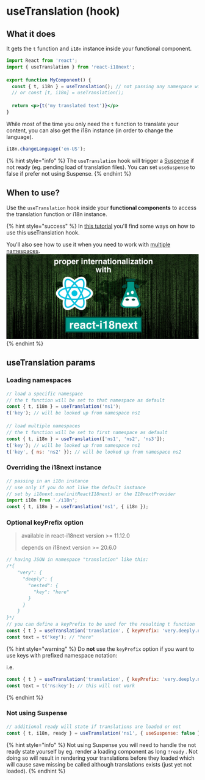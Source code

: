 # useTranslation (hook)

## What it does

It gets the `t` function and `i18n` instance inside your functional component.

```jsx
import React from 'react';
import { useTranslation } from 'react-i18next';

export function MyComponent() {
  const { t, i18n } = useTranslation(); // not passing any namespace will use the defaultNS (by default set to 'translation')
  // or const [t, i18n] = useTranslation();

  return <p>{t('my translated text')}</p>
}
```

While most of the time you only need the `t` function to translate your content, you can also get the i18n instance (in order to change the language).

```javascript
i18n.changeLanguage('en-US');
```

{% hint style="info" %}
The `useTranslation` hook will trigger a [Suspense](https://reactjs.org/docs/concurrent-mode-suspense.html) if not ready (eg. pending load of translation files). You can set `useSuspense` to false if prefer not using Suspense.
{% endhint %}

## When to use?

Use the `useTranslation` hook inside your **functional components** to access the translation function or i18n instance.

{% hint style="success" %}
In [this tutorial](https://locize.com/blog/react-i18next/) you'll find some ways on how to use this useTranslation hook.

You'll also see how to use it when you need to work with [multiple namespaces](https://locize.com/blog/react-i18next/#multiple-namespaces).[\
<img src="../.gitbook/assets/title width (1).jpg" alt="" data-size="original">](https://locize.com/blog/react-i18next/)
{% endhint %}

## useTranslation params

### Loading namespaces

```javascript
// load a specific namespace
// the t function will be set to that namespace as default
const { t, i18n } = useTranslation('ns1');
t('key'); // will be looked up from namespace ns1

// load multiple namespaces
// the t function will be set to first namespace as default
const { t, i18n } = useTranslation(['ns1', 'ns2', 'ns3']);
t('key'); // will be looked up from namespace ns1
t('key', { ns: 'ns2' }); // will be looked up from namespace ns2
```

### Overriding the i18next instance

```javascript
// passing in an i18n instance
// use only if you do not like the default instance
// set by i18next.use(initReactI18next) or the I18nextProvider
import i18n from './i18n';
const { t, i18n } = useTranslation('ns1', { i18n });
```

### Optional keyPrefix option

> available in react-i18next version >= 11.12.0
>
> depends on i18next version >= 20.6.0

```javascript
// having JSON in namespace "translation" like this:
/*{
    "very": {
      "deeply": {
        "nested": {
          "key": "here"
        }
      }
    }
}*/
// you can define a keyPrefix to be used for the resulting t function
const { t } = useTranslation('translation', { keyPrefix: 'very.deeply.nested' });
const text = t('key'); // "here"
```

{% hint style="warning" %}
Do **not** use the `keyPrefix` option if you want to use keys with prefixed namespace notation:

i.e.

```javascript
const { t } = useTranslation('translation', { keyPrefix: 'very.deeply.nested' });
const text = t('ns:key'); // this will not work
```
{% endhint %}

### Not using Suspense

```javascript
// additional ready will state if translations are loaded or not
const { t, i18n, ready } = useTranslation('ns1', { useSuspense: false });
```

{% hint style="info" %}
Not using Suspense you will need to handle the not ready state yourself by eg. render a loading component as long `!ready` . Not doing so will result in rendering your translations before they loaded which will cause save missing be called although translations exists (just yet not loaded).
{% endhint %}
